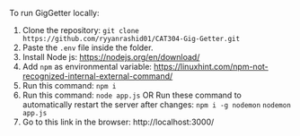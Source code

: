 To run GigGetter locally:

1. Clone the repository:
   `git clone https://github.com/ryyanrashid01/CAT304-Gig-Getter.git`
2. Paste the `.env` file inside the folder.
3. Install Node js: https://nodejs.org/en/download/
4. Add `npm` as environmental variable: https://linuxhint.com/npm-not-recognized-internal-external-command/
5. Run this command: `npm i`
6. Run this command: `node app.js`
   OR
   Run these command to automatically restart the server after changes:
   `npm i -g nodemon`
   `nodemon app.js`
7. Go to this link in the browser: http://localhost:3000/
